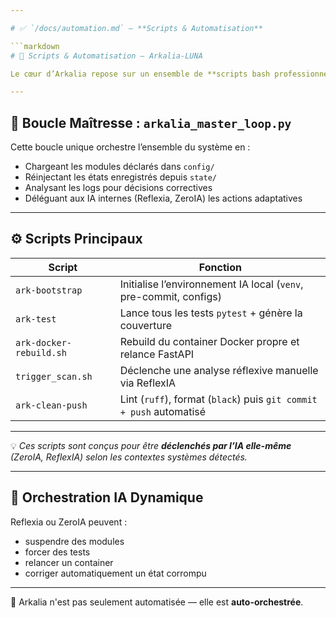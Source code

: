 ```yaml
---

# ✅ `/docs/automation.md` — **Scripts & Automatisation**

```markdown
# 🤖 Scripts & Automatisation — Arkalia-LUNA

Le cœur d’Arkalia repose sur un ensemble de **scripts bash professionnels** et de **boucles intelligentes** permettant l'orchestration autonome du système IA.

---
```


## 🔁 Boucle Maîtresse : `arkalia_master_loop.py`

Cette boucle unique orchestre l’ensemble du système en :

- Chargeant les modules déclarés dans `config/`
- Réinjectant les états enregistrés depuis `state/`
- Analysant les logs pour décisions correctives
- Déléguant aux IA internes (Reflexia, ZeroIA) les actions adaptatives

---

## ⚙️ Scripts Principaux

| Script                         | Fonction                                                                 |
|-------------------------------|--------------------------------------------------------------------------|
| `ark-bootstrap`               | Initialise l’environnement IA local (`venv`, pre-commit, configs)        |
| `ark-test`                    | Lance tous les tests `pytest` + génère la couverture                    |
| `ark-docker-rebuild.sh`       | Rebuild du container Docker propre et relance FastAPI                   |
| `trigger_scan.sh`             | Déclenche une analyse réflexive manuelle via ReflexIA                   |
| `ark-clean-push`              | Lint (`ruff`), format (`black`) puis `git commit + push` automatisé     |

---

💡 *Ces scripts sont conçus pour être **déclenchés par l’IA elle-même** (ZeroIA, ReflexIA) selon les contextes systèmes détectés.*

---

## 🧠 Orchestration IA Dynamique

Reflexia ou ZeroIA peuvent :

- suspendre des modules
- forcer des tests
- relancer un container
- corriger automatiquement un état corrompu

---

🧭 Arkalia n'est pas seulement automatisée — elle est **auto-orchestrée**.